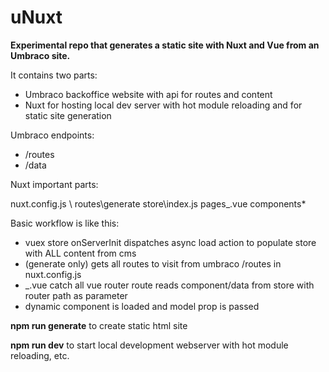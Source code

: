 # uNuxt

**Experimental repo that generates a static site with Nuxt and Vue from an Umbraco site.**

It contains two parts:

* Umbraco backoffice website with api for routes and content
* Nuxt for hosting local dev server with hot module reloading and for static site generation

Umbraco endpoints:

* /routes
* /data

Nuxt important parts:

nuxt.config.js \ routes\generate
store\index.js
pages\_.vue
components\*

Basic workflow is like this:

* vuex store onServerInit dispatches async load action to populate store with ALL content from cms
* (generate only) gets all routes to visit from umbraco /routes in nuxt.config.js
* _.vue catch all vue router route reads component/data from store with router path as parameter
* dynamic component is loaded and model prop is passed

**npm run generate** to create static html site

**npm run dev** to start local development webserver with hot module reloading, etc.
